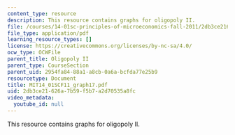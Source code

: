 ```yaml
---
content_type: resource
description: This resource contains graphs for oligopoly II.
file: /courses/14-01sc-principles-of-microeconomics-fall-2011/2db3ce21626a7b59f5b7a2d70535a8fc_MIT14_01SCF11_graph17.pdf
file_type: application/pdf
learning_resource_types: []
license: https://creativecommons.org/licenses/by-nc-sa/4.0/
ocw_type: OCWFile
parent_title: Oligopoly II
parent_type: CourseSection
parent_uid: 2954fa84-88a1-a8cb-0a6a-bcfda77e25b9
resourcetype: Document
title: MIT14_01SCF11_graph17.pdf
uid: 2db3ce21-626a-7b59-f5b7-a2d70535a8fc
video_metadata:
  youtube_id: null
---
```

This resource contains graphs for oligopoly II.